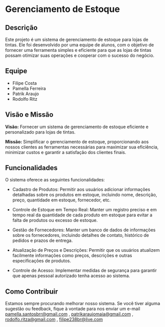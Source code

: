<!DOCTYPE html>
</head>
<body>

# Gerenciamento de Estoque

## Descrição

Este projeto é um sistema de gerenciamento de estoque para lojas de tintas. Ele foi desenvolvido por uma equipe de alunos, com o objetivo de fornecer uma ferramenta simples e eficiente para que as lojas de tintas possam otimizar suas operações e cooperar com o sucesso do negócio.


## Equipe

- Filipe Costa
- Pamella Ferreira
- Patrik Araujo
- Rodolfo Ritz


## Visão e Missão

**Visão:** Fornecer um sistema de gerenciamento de estoque eficiente e personalizado para lojas de tintas.

**Missão:** Simplificar o gerenciamento de estoque, proporcionando aos nossos clientes as ferramentas necessárias para maximizar sua eficiência, minimizar custos e garantir a satisfação dos clientes finais.


## Funcionalidades

O sistema oferece as seguintes funcionalidades:
  - Cadastro de Produtos: Permitir aos usuários adicionar informações detalhadas sobre os produtos em estoque, incluindo nome, descrição, preço, quantidade em estoque, fornecedor, etc.

  - Controle de Estoque em Tempo Real: Manter um registro preciso e em tempo real da quantidade de cada produto em estoque para evitar a falta de produtos ou excesso de estoque.

  - Gestão de Fornecedores: Manter um banco de dados de informações sobre os fornecedores, incluindo detalhes de contato, histórico de pedidos e prazos de entrega.

  - Atualização de Preços e Descrições: Permitir que os usuários atualizem facilmente informações como preços, descrições e outras especificações de produtos.

  - Controle de Acesso: Implementar medidas de segurança para garantir que apenas pessoal autorizado tenha acesso ao sistema.

  
## Como Contribuir

Estamos sempre procurando melhorar nosso sistema. Se você tiver alguma sugestão ou feedback, fique à vontade para nos enviar um e-mail pamella.santosbrr@gmail.com , patrikaraujomaia@gmail.com , rodolfo.ritza@gmail.com , filipe238br@live.com 
